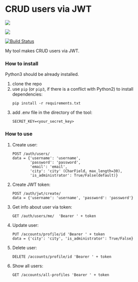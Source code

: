 # CRUD users via JWT

<a href="https://codeclimate.com/github/stanislavglazko/test_token/maintainability"><img src="https://api.codeclimate.com/v1/badges/b7b30af125ffdfe678d1/maintainability" /></a>

<a href="https://codeclimate.com/github/stanislavglazko/test_token/test_coverage"><img src="https://api.codeclimate.com/v1/badges/b7b30af125ffdfe678d1/test_coverage" /></a>

[![Build Status](https://travis-ci.com/stanislavglazko/test_token.svg?branch=main)](https://travis-ci.com/stanislavglazko/test_token)

My tool makes CRUD users via JWT.

### How to install
Python3 should be already installed.

1) clone the repo
2) use `pip` (or `pip3`, if there is a conflict with Python2) to install dependencies:
    ```
    pip install -r requirements.txt
    ```
3) add .env file in the directory of the tool:
    ```
    SECRET_KEY=<your_secret_key>
    ```

### How to use
1) Create user: 
    ```
    POST /auth/users/  
    data = {'username': 'username',
            'password': 'password',
            'email': 'email',
            'city': 'city' (CharField, max_length=30),
            'is_administrator': True/False(default)}
    ```
2) Create JWT token: 
    ```
    POST /auth/jwt/create/  
    data = {'username': 'username', 'password': 'password'}
    ```
3) Get info about user via token:
    ```
    GET /auth/users/me/  'Bearer ' + token
    ```
4) Update user:
    ```
    PUT /accounts/profile/id 'Bearer ' + token
    data = {'city': 'city', 'is_administrator': True/False}
    ```
5) Delete user:
    ```
    DELETE /accounts/profile/id 'Bearer ' + token
    ```
6) Show all users:
    ```
    GET /accounts/all-profiles 'Bearer ' + token
    ```
